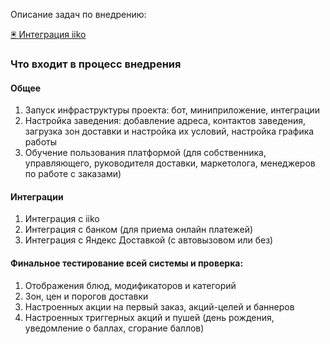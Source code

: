 Описание задач по внедрению:

[🖲️ Интеграция iiko](🖲️_Интеграция_iiko)

### **Что входит в процесс внедрения**

#### Общее

1. Запуск инфраструктуры проекта: бот, миниприложение, интеграции
2. Настройка заведения: добавление адреса, контактов заведения, загрузка зон доставки и настройка их условий, настройка графика работы
3. Обучение пользования платформой (для собственника, управляющего, руководителя доставки, маркетолога, менеджеров по работе с заказами)

#### Интеграции

1. Интеграция с iiko
2. Интеграция с банком (для приема онлайн платежей)
3. Интеграция с Яндекс Доставкой (с автовызовом или без)

#### Финальное тестирование всей системы и проверка:

1. Отображения блюд, модификаторов и категорий
2. Зон, цен и порогов доставки
3. Настроенных акции на первый заказ, акций-целей и баннеров
4. Настроенных триггерных акций и пушей (день рождения, уведомление о баллах, сгорание баллов)